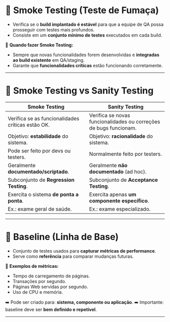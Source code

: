 # 🔵 **Smoke Testing (Teste de Fumaça)**

* Verifica se o **build implantado é estável** para que a equipe de QA possa prosseguir com testes mais profundos.
* Consiste em um **conjunto mínimo de testes** executados em cada build.

📌 **Quando fazer Smoke Testing:**

* Sempre que novas funcionalidades forem desenvolvidas e **integradas ao build existente** em QA/staging.
* Garante que **funcionalidades críticas** estão funcionando corretamente.

---

# 🔵 **Smoke Testing vs Sanity Testing**

| **Smoke Testing**                                 | **Sanity Testing**                                                |
| ------------------------------------------------- | ----------------------------------------------------------------- |
| Verifica se as funcionalidades críticas estão OK. | Verifica se novas funcionalidades ou correções de bugs funcionam. |
| Objetivo: **estabilidade** do sistema.            | Objetivo: **racionalidade** do sistema.                           |
| Pode ser feito por devs ou testers.               | Normalmente feito por testers.                                    |
| Geralmente **documentado/scriptado**.             | Geralmente **não documentado** (ad hoc).                          |
| Subconjunto de **Regression Testing**.            | Subconjunto de **Acceptance Testing**.                            |
| Exercita o sistema **de ponta a ponta**.          | Exercita apenas **um componente específico**.                     |
| Ex.: exame geral de saúde.                        | Ex.: exame especializado.                                         |

---

# 🔵 **Baseline (Linha de Base)**

* Conjunto de testes usados para **capturar métricas de performance**.
* Serve como **referência** para comparar mudanças futuras.

📌 **Exemplos de métricas:**

* Tempo de carregamento de páginas.
* Transações por segundo.
* Páginas Web servidas por segundo.
* Uso de CPU e memória.

➡️ Pode ser criado para: **sistema, componente ou aplicação**.
➡️ Importante: baseline deve ser **bem definido e repetível**.

---